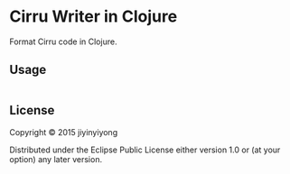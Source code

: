 
# Cirru Writer in Clojure

Format Cirru code in Clojure.

## Usage

```clojure
```

## License

Copyright © 2015 jiyinyiyong

Distributed under the Eclipse Public License either version 1.0 or (at
your option) any later version.
